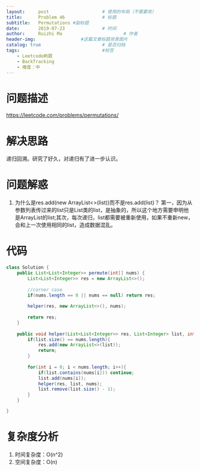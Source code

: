 ```yaml
---
layout:     post   				    # 使用的布局（不需要改）
title:      Problem 46				# 标题 
subtitle:   Permutations #副标题
date:       2019-07-23				# 时间
author:     Ruizhi Ma 						# 作者
header-img:              	#这篇文章标题背景图片
catalog: true 						# 是否归档
tags:								#标签
    - Leetcode刷题
    - BackTracking
    - 难度：中
---
```

# 问题描述
https://leetcode.com/problems/permutations/

# 解决思路
递归回溯。研究了好久，对递归有了进一步认识。

# 问题解惑
1. 为什么是res.add(new ArrayList<>(list))而不是res.add(list)？
第一，因为从参数列表传过来的list只是List类的list，是抽象的，所以这个地方需要申明他是ArrayList的list;其次，每次递归，list都需要被重新使用，如果不重新new，会和上一次使用相同的list，造成数据混乱。

# 代码
```java
class Solution {
    public List<List<Integer>> permute(int[] nums) {
        List<List<Integer>> res = new ArrayList<>();
        
        //corner case
        if(nums.length == 0 || nums == null) return res;
        
        helper(res, new ArrayList<>(), nums);
        
        return res;
    }
    
    public void helper(List<List<Integer>> res, List<Integer> list, int[] nums){
        if(list.size() == nums.length){
            res.add(new ArrayList<>(list));
            return;
        }
        
        for(int i = 0; i < nums.length; i++){
            if(list.contains(nums[i])) continue;
            list.add(nums[i]);
            helper(res, list, nums);
            list.remove(list.size() - 1);
        }
    }

}
```

# 复杂度分析
1. 时间复杂度：O(n^2)
2. 空间复杂度：O(n)
